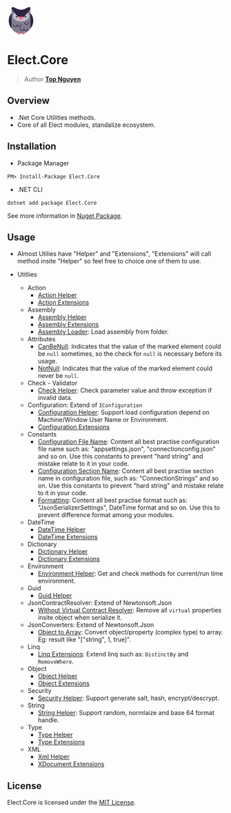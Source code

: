 ﻿![Logo](../../Logo.png)
# Elect.Core
> Author [**Top Nguyen**](http://topnguyen.net)

## Overview
- .Net Core Utilities methods.
- Core of all Elect modules, standalize ecosystem.

## Installation
- Package Manager
```
PM> Install-Package Elect.Core
```
- .NET CLI
```
dotnet add package Elect.Core
```

See more information in [Nuget Package](https://www.nuget.org/packages/Elect.Core/).

## Usage
- Almost Utilies have "Helper" and "Extensions", "Extensions" will call method insite "Helper" so feel free to choice one of them to use.

- Utitlies
  + Action
    + [Action Helper](ActionUtils/ActionHelper.cs)
    + [Action Extensions](ActionUtils/ActionExtensions.cs)
  + Assembly
    + [Assembly Helper](AssemblyUtils/AssemblyHelper.cs)
    + [Assembly Extensions](AssemblyUtils/AssemblyExtensions.cs)
    + [Assembly Loader](AssemblyUtils/AssemblyLoader.cs): Load assembly from folder.
  + Attributes
    + [CanBeNull](Attributes/CanBeNullAttribute.cs): Indicates that the value of the marked element could be `null` sometimes, so the check for `null` is necessary before its usage.
    + [NotNull](Attributes/CanBeNullAttribute.cs): Indicates that the value of the marked element could never be `null`.
  + Check - Validator
    + [Check Helper](CheckUtils/CheckHelper.cs): Check parameter value and throw exception if invalid data.
  + Configuration: Extend of `IConfiguration`
    + [Configuration Helper](ConfigUtils/IConfigurationHelper.cs): Support load configuration depend on Machine/Window User Name or Environment.
    + [Configuration Extensions](ConfigUtils/IConfigurationExtensions.cs)
  + Constants
    + [Configuration File Name](Constants/ConfigurationFileName.cs): Content all best practise configuration file name such as: "appsettings.json", "connectionconfig.json" and so on. Use this constants to prevent "hard string" and mistake relate to it in your code.
     + [Configuration Section Name](Constants/ConfigurationSectionName.cs): Content all best practise section name in configuration file, such as: "ConnectionStrings" and so on. Use this constants to prevent "hard string" and mistake relate to it in your code.
     + [Formatting](Constants/Formatting.cs): Content all best practise format such as: "JsonSerializerSettings", DateTime format and so on. Use this to prevent difference format among your modules.
  + DateTime
    + [DateTime Helper](DateTimeUtils/DateTimeHelper.cs)
    + [DateTime Extensions](DateTimeUtils/DateTimeExtensions.cs)
  + Dictionary
    + [Dictionary Helper](DictionaryUtils/DictionaryHelper.cs)
    + [Dictionary Extensions](DictionaryUtils/DirectoryExtensions.cs)
  + Environment
    + [Environment Helper](EnvUtils/EnvHelper.cs): Get and check methods for current/run time environment.
  + Guid
    + [Guid Helper](GuidUtils/GuidHelper.cs)  
  + JsonContractResolver: Extend of Newtonsoft.Json
    + [Without Virtual Contract Resolver](JsonContractResolver/WithoutVirtualContractResolver.cs): Remove all `virtual` properties insite object when serialize it.
  + JsonConverters: Extend of Newtonsoft.Json
    + [Object to Array](JsonConverters/ObjectToArrayConverter.cs): Convert object/property (complex type) to array. Eg: result like "["string", 1, true]".
  + Linq
    + [Linq Extensions](LinqUtils/LinqExtensions.cs): Extend linq such as: `DistinctBy` and `RemoveWhere`. 
  + Object
    + [Object Helper](ObjUtils/ObjHelper.cs)
    + [Object Extensions](ObjUtils/ObjExtensions.cs)
  + Security
    + [Security Helper](SecurityUtils/SecurityHelper.cs): Support generate salt, hash, encrypt/descrypt.
  + String
    + [String Helper](StringUtils/StringHelper.cs): Support random, normlaize and base 64 format handle.
  + Type
    + [Type Helper](TypeUtils/TypeHelper.cs)
    + [Type Extensions](TypeUtils/TypeExtensions.cs)
  + XML
    + [Xml Helper](XmlUtils/XmlHelper.cs)
    + [XDocument Extensions](XmlUtils/XDocumentExtensions.cs)

## License
Elect.Core is licensed under the [MIT License](../../LICENSE).